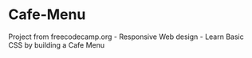 # Cafe-Menu
Project from freecodecamp.org - Responsive Web design - Learn Basic CSS by building a Cafe Menu 
